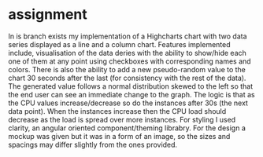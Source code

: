 # assignment

In is branch exists my implementation of a Highcharts chart with two data series displayed as a line and a column chart.
Features implemented include, visualisation of the data deries with the ability to show/hide each one of them at any point
using checkboxes with corresponding names and colors. There is also the ability to add a new pseudo-random value to the chart
30 seconds after the last (for consistency with the rest of the data). The generated value follows a normal distribution skewed
to the left so that the end user can see an immediate change to the graph. The logic is that as the CPU values increase/decrease 
so do the instances after 30s (the next data point). When the instances increase then the CPU load should decrease as the load is
spread over more instances. For styling I used clarity, an angular oriented component/theming librabry. For the design a mockup was
given but it was in a form of an image, so the sizes and spacings may differ slightly from the ones provided.
